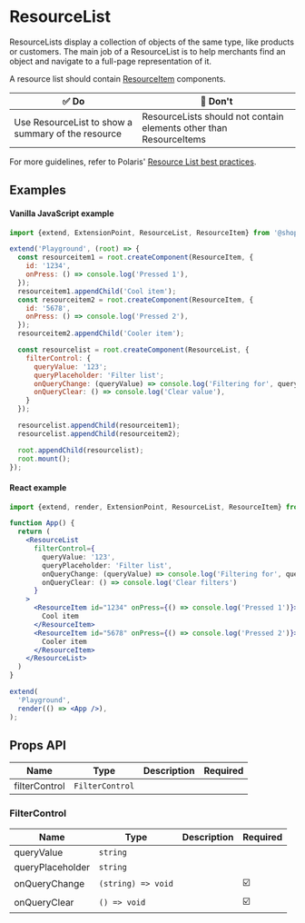 # ResourceList

ResourceLists display a collection of objects of the same type, like products or customers.
The main job of a ResourceList is to help merchants find an object and navigate to a full-page representation of it.

A resource list should contain [ResourceItem](./ResourceItem.md) components.

| ✅ Do                                              | 🛑 Don't                                                           |
| -------------------------------------------------- | ------------------------------------------------------------------ |
| Use ResourceList to show a summary of the resource | ResourceLists should not contain elements other than ResourceItems |

For more guidelines, refer to Polaris' [Resource List best practices](https://polaris.shopify.com/components/lists-and-tables/resource-list#section-best-practices).

## Examples

#### Vanilla JavaScript example

```js
import {extend, ExtensionPoint, ResourceList, ResourceItem} from '@shopify/argo-admin';

extend('Playground', (root) => {
  const resourceitem1 = root.createComponent(ResourceItem, {
    id: '1234',
    onPress: () => console.log('Pressed 1'),
  });
  resourceitem1.appendChild('Cool item');
  const resourceitem2 = root.createComponent(ResourceItem, {
    id: '5678',
    onPress: () => console.log('Pressed 2'),
  });
  resourceitem2.appendChild('Cooler item');

  const resourcelist = root.createComponent(ResourceList, {
    filterControl: {
      queryValue: '123';
      queryPlaceholder: 'Filter list';
      onQueryChange: (queryValue) => console.log('Filtering for', queryValue),
      onQueryClear: () => console.log('Clear value'),
    }
  });

  resourcelist.appendChild(resourceitem1);
  resourcelist.appendChild(resourceitem2);

  root.appendChild(resourcelist);
  root.mount();
});
```

#### React example

```jsx
import {extend, render, ExtensionPoint, ResourceList, ResourceItem} from '@shopify/argo-admin-react';

function App() {
  return (
    <ResourceList
      filterControl={
        queryValue: '123',
        queryPlaceholder: 'Filter list',
        onQueryChange: (queryValue) => console.log('Filtering for', queryValue)
        onQueryClear: () => console.log('Clear filters')
      }
    >
      <ResourceItem id="1234" onPress={() => console.log('Pressed 1')}>
        Cool item
      </ResourceItem>
      <ResourceItem id="5678" onPress={() => console.log('Pressed 2')}>
        Cooler item
      </ResourceItem>
    </ResourceList>
  )
}

extend(
  'Playground',
  render(() => <App />),
);
```

## Props API

| Name          | Type            | Description | Required |
| ------------- | --------------- | ----------- | -------- |
| filterControl | `FilterControl` |             |          |

### FilterControl

| Name             | Type               | Description | Required |
| ---------------- | ------------------ | ----------- | -------- |
| queryValue       | `string`           |             |          |
| queryPlaceholder | `string`           |             |          |
| onQueryChange    | `(string) => void` |             | ☑️       |
| onQueryClear     | `() => void`       |             | ☑️       |

